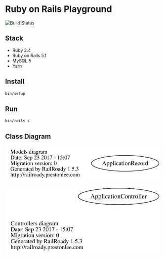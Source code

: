# Ruby on Rails Playground

[![Build Status](https://travis-ci.org/ybiquitous/rails-playground.svg?branch=master)](https://travis-ci.org/ybiquitous/rails-playground)

## Stack

- Ruby 2.4
- Ruby on Rails 5.1
- MySQL 5
- Yarn

## Install

```sh
bin/setup
```

## Run

```sh
bin/rails s
```

## Class Diagram

![Diagram of Models](doc/models_brief.svg)

![Diagram of Controllers](doc/controllers_brief.svg)
